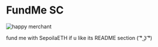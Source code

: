 # FundMe SC

![happy merchant](https://upload.wikimedia.org/wikipedia/en/1/1d/The_Happy_Merchant.jpg)

fund me with SepoilaETH if u like its README section ( ͡° ͜ʖ ͡°)
